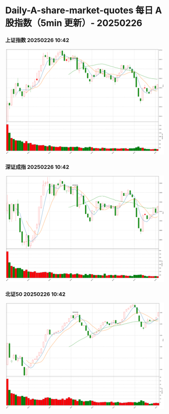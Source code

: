
# Daily-A-share-market-quotes 每日 A 股指数（5min 更新）- 20250226

### 上证指数 20250226 10:42
![](./fig/2025/2/20250226-sh000001.png)

### 深证成指 20250226 10:42
![](./fig/2025/2/20250226-sz399001.png)

### 北证50 20250226 10:42
![](./fig/2025/2/20250226-bj899050.png)
